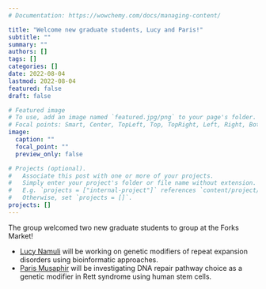 ```yaml
---
# Documentation: https://wowchemy.com/docs/managing-content/

title: "Welcome new graduate students, Lucy and Paris!"
subtitle: ""
summary: ""
authors: []
tags: []
categories: []
date: 2022-08-04
lastmod: 2022-08-04
featured: false
draft: false

# Featured image
# To use, add an image named `featured.jpg/png` to your page's folder.
# Focal points: Smart, Center, TopLeft, Top, TopRight, Left, Right, BottomLeft, Bottom, BottomRight.
image:
  caption: ""
  focal_point: ""
  preview_only: false

# Projects (optional).
#   Associate this post with one or more of your projects.
#   Simply enter your project's folder or file name without extension.
#   E.g. `projects = ["internal-project"]` references `content/project/deep-learning/index.md`.
#   Otherwise, set `projects = []`.
projects: []
---
```

The group welcomed two new graduate students to group at the Forks Market!
- [Lucy Namuli](/author/kevin-lucy-namuli/) will be working on genetic modifiers of repeat expansion disorders using bioinformatic approaches.
- [Paris Musaphir](/author/paris-musaphir/) will be investigating DNA repair pathway choice as a genetic modifier in Rett syndrome using human stem cells.